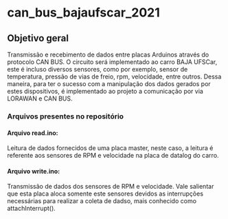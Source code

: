 # can_bus_bajaufscar_2021
## Objetivo geral 
Transmissão e recebimento de dados entre placas Arduinos através do protocolo CAN BUS. O circuito será implementado ao carro BAJA UFSCar, este é incluso diversos sensores, como por exemplo, sensor de temperatura, pressão de vias de freio, rpm, velocidade, entre outros. Dessa maneira, para ter o sucesso com a manipulação dos dados gerados por estes dispositivos, é implementado ao projeto a comunicação por via LORAWAN e CAN BUS. 
### Arquivos presentes no repositório
#### Arquivo read.ino:
Leitura de dados fornecidos de uma placa master, neste caso, a leitura é referente aos sensores de RPM e velocidade na placa de datalog do carro. 
#### Arquivo write.ino: 
Transmissão de dados dos sensores de RPM e velocidade. Vale salientar que esta placa aloca somente este sensores devidos as interrupções necessárias para realizar a coleta de dadso, mais conhecido como attachInterrupt().
